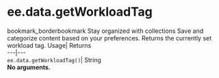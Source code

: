  
#  ee.data.getWorkloadTag
bookmark_borderbookmark Stay organized with collections  Save and categorize content based on your preferences.
Returns the currently set workload tag. 
Usage| Returns  
---|---  
`ee.data.getWorkloadTag()`| String  
**No arguments.**
